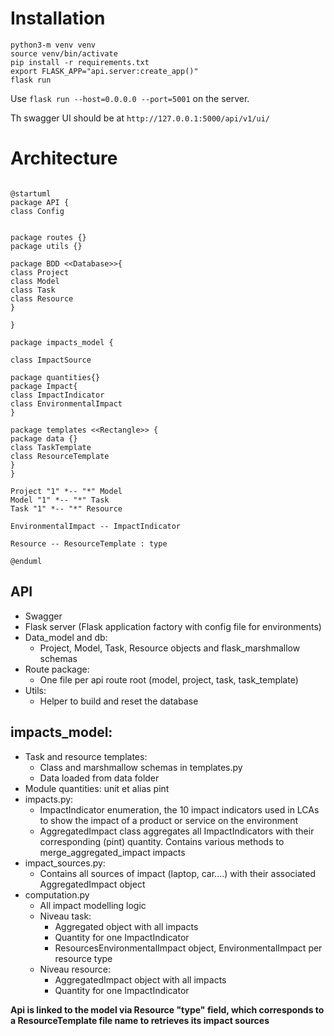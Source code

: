 # Installation

```
python3-m venv venv
source venv/bin/activate
pip install -r requirements.txt
export FLASK_APP="api.server:create_app()"
flask run
```
Use `flask run --host=0.0.0.0 --port=5001` on the server.

Th swagger UI should be at `http://127.0.0.1:5000/api/v1/ui/`
# Architecture

```plantuml

@startuml
package API {
class Config


package routes {}
package utils {}

package BDD <<Database>>{ 
class Project
class Model
class Task
class Resource
}

}

package impacts_model {

class ImpactSource

package quantities{}
package Impact{
class ImpactIndicator
class EnvironmentalImpact
}

package templates <<Rectangle>> {
package data {}
class TaskTemplate
class ResourceTemplate
}
}

Project "1" *-- "*" Model
Model "1" *-- "*" Task
Task "1" *-- "*" Resource

EnvironmentalImpact -- ImpactIndicator 

Resource -- ResourceTemplate : type

@enduml
```


## API
- Swagger
- Flask server (Flask application factory with config file for environments)
- Data_model and db: 
	-  Project, Model, Task, Resource objects and flask_marshmallow schemas
- Route package:
	- One file per api route root (model, project, task, task_template)
- Utils:
	- Helper to build and reset the database

## impacts_model:

- Task and resource templates:
	- Class and marshmallow schemas in templates.py
	- Data loaded from data folder
- Module quantities:  unit et alias pint
- impacts.py:
	- ImpactIndicator enumeration, the 10 impact indicators used in LCAs to show the impact of a product or service on the environment
	- AggregatedImpact class aggregates all ImpactIndicators with their corresponding (pint) quantity. Contains various methods to merge_aggregated_impact impacts
- impact_sources.py:
	- Contains all sources of impact (laptop, car....) with their associated AggregatedImpact object
- computation.py
	- All impact modelling logic
	- Niveau task:
		- Aggregated object with all impacts
		- Quantity for one ImpactIndicator
		- ResourcesEnvironmentalImpact object, EnvironmentalImpact per resource type
	- Niveau resource:
		- AggregatedImpact object with all impacts
		- Quantity for one ImpactIndicator

**Api is linked to the model via Resource "type" field, which corresponds to a ResourceTemplate file name to retrieves its impact sources**
